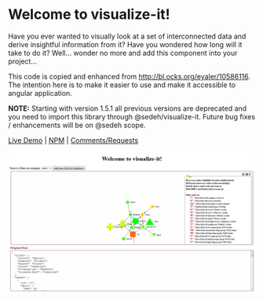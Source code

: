 # Welcome to visualize-it!

Have you ever wanted to visually look at a set of interconnected data and derive insightful information from it? 
Have you wondered how long will it take to do it? Well... wonder no more and add this component into your project... 

This code is copied and enhanced from http://bl.ocks.org/eyaler/10586116. The intention here is to make it easier to use and make it accessible to angular application.

**NOTE:** Starting with version 1.5.1 all previous versions are deprecated and you need to import this library through @sedeh/visualize-it. Future bug fixes / enhancements will be on @sedeh scope.

[Live Demo](https://visualize-it.stackblitz.io) | 
[NPM](https://www.npmjs.com/package/@sedeh/into-pipesvisualize-it) | 
[Comments/Requests](https://github.com/msalehisedeh/visualize-it/issues)



![alt text](https://raw.githubusercontent.com/msalehisedeh/visualize-it/master/sample.png  "What you would see when a visualize-it is used")

